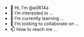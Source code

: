 - 👋 Hi, I’m @a0614a
- 👀 I’m interested in ...
- 🌱 I’m currently learning ...
- 💞️ I’m looking to collaborate on ...
- 📫 How to reach me ...

<!---
a0614a/a0614a is a ✨ special ✨ repository because its `README.md` (this file) appears on your GitHub profile.
You can click the Preview link to take a look at your changes.
--->
